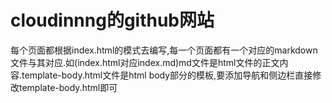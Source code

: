 
# cloudinnng的github网站

每个页面都根据index.html的模式去编写,每一个页面都有一个对应的markdown文件与其对应.如(index.html对应index.md)md文件是html文件的正文内容.template-body.html文件是html body部分的模板,要添加导航和侧边栏直接修改template-body.html即可
